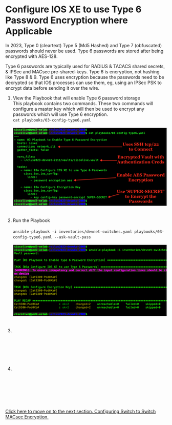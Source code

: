 # Configure IOS XE to use Type 6 Password Encryption where Applicable

In 2023, Type 0 (cleartext) Type 5 (Md5 Hashed) and Type 7 (obfuscated) 
passwords should never be used. Type 6 passwords are stored after being 
encrypted with AES-128. 

Type 6 passwords are typically used for RADIUS & TACACS shared secrets, & IPSec 
and MACsec pre-shared-keys. Type 6 is encryption, not hashing like Type 8 & 9. 
Type 6 uses encryption because the passwords need to be decrypted so that IOS
processes can use them, eg, using an IPSec PSK to encrypt data before sending it
over the wire. 


<ol>

<li>View the Playbook that will enable Type 6 password storage </li>
This playbook contains two commands.  These two commands will configure a master key which will then be used to encrypt any passwords which will use Type 6 encryption. 
<br>
<code>cat playbooks/03-config-type6.yaml</code>
<br><br>
<img src="/images/03-01-cat-type6-web.png" alt="" width=600>
<br><br><br>


<li>Run the Playbook </li>
<br>
<code>ansible-playbook -i inventories/devnet-switches.yaml playbooks/03-config-type6.yaml --ask-vault-pass</code>
<br><br>
<img src="/images/03-02-playbook-output-type6-web.png" alt="" width=600>
<br><br><br>


<li> </li>
<br>
<code></code>
<br><br>
<img src="/images/" alt="" width=600>
<br><br><br>


<li> </li>
<br>
<code></code>
<br><br>
<img src="/images/" alt="" width=600>
<br><br><br>

</ol>

[Click here to move on to the next section. Configuring Switch to Switch MACsec Encryption. ](/04-MACsec_PSK.md)